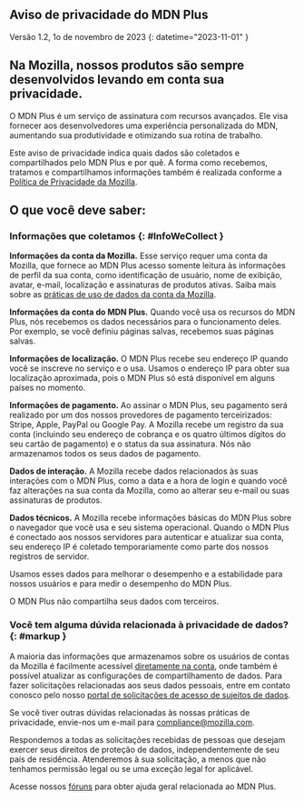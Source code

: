 ## <span class="privacy-header-firefox">Aviso de privacidade do</span> <span class="privacy-header-policy"> MDN Plus </span>

Versão 1.2, 1o de novembro de 2023
{: datetime="2023-11-01" }

## Na Mozilla, nossos produtos são sempre desenvolvidos levando em conta sua privacidade.

O MDN Plus é um serviço de assinatura com recursos avançados. Ele visa fornecer aos desenvolvedores uma experiência personalizada do MDN, aumentando sua produtividade e otimizando sua rotina de trabalho.

Este aviso de privacidade indica quais dados são coletados e compartilhados pelo MDN Plus e por quê. A forma como recebemos, tratamos e compartilhamos informações também é realizada conforme a [Política de Privacidade da Mozilla](https://www.mozilla.org/privacy/).

## O que você deve saber:

### Informações que coletamos {: #InfoWeCollect }

__Informações da conta da Mozilla.__ Esse serviço requer uma conta da Mozilla, que fornece ao MDN Plus acesso somente leitura às informações de perfil da sua conta, como identificação de usuário, nome de exibição, avatar, e-mail, localização e assinaturas de produtos ativas. Saiba mais sobre as [práticas de uso de dados da conta da Mozilla](https://www.mozilla.org/privacy/firefox/#firefox-accounts-join-firefox).

__Informações da conta do MDN Plus.__ Quando você usa os recursos do MDN Plus, nós recebemos os dados necessários para o funcionamento deles. Por exemplo, se você definiu páginas salvas, recebemos suas páginas salvas.

__Informações de localização.__ O MDN Plus recebe seu endereço IP quando você se inscreve no serviço e o usa. Usamos o endereço IP para obter sua localização aproximada, pois o MDN Plus só está disponível em alguns países no momento.

__Informações de pagamento.__ Ao assinar o MDN Plus, seu pagamento será realizado por um dos nossos provedores de pagamento terceirizados: Stripe, Apple, PayPal ou Google Pay. A Mozilla recebe um registro da sua conta (incluindo seu endereço de cobrança e os quatro últimos dígitos do seu cartão de pagamento) e o status da sua assinatura. Nós não armazenamos todos os seus dados de pagamento.

__Dados de interação.__ A Mozilla recebe dados relacionados às suas interações com o MDN Plus, como a data e a hora de login e quando você faz alterações na sua conta da Mozilla, como ao alterar seu e-mail ou suas assinaturas de produtos.

__Dados técnicos.__ A Mozilla recebe informações básicas do MDN Plus sobre o navegador que você usa e seu sistema operacional. Quando o MDN Plus é conectado aos nossos servidores para autenticar e atualizar sua conta, seu endereço IP é coletado temporariamente como parte dos nossos registros de servidor. 

Usamos esses dados para melhorar o desempenho e a estabilidade para nossos usuários e para medir o desempenho do MDN Plus.

O MDN Plus não compartilha seus dados com terceiros.

### Você tem alguma dúvida relacionada à privacidade de dados? {: #markup }

A maioria das informações que armazenamos sobre os usuários de contas da Mozilla é facilmente acessível [diretamente na conta](https://accounts.firefox.com/signin), onde também é possível atualizar as configurações de compartilhamento de dados. Para fazer solicitações relacionadas aos seus dados pessoais, entre em contato conosco pelo nosso [portal de solicitações de acesso de sujeitos de dados](https://privacyportal.onetrust.com/webform/1350748f-7139-405c-8188-22740b3b5587/4ba08202-2ede-4934-a89e-f0b0870f95f0).

Se você tiver outras dúvidas relacionadas às nossas práticas de privacidade, envie-nos um e-mail para compliance@mozilla.com.

Respondemos a todas as solicitações recebidas de pessoas que desejam exercer seus direitos de proteção de dados, independentemente de seu país de residência. Atenderemos à sua solicitação, a menos que não tenhamos permissão legal ou se uma exceção legal for aplicável.

Acesse nossos [fóruns](https://support.mozilla.org/) para obter ajuda geral relacionada ao MDN Plus.
